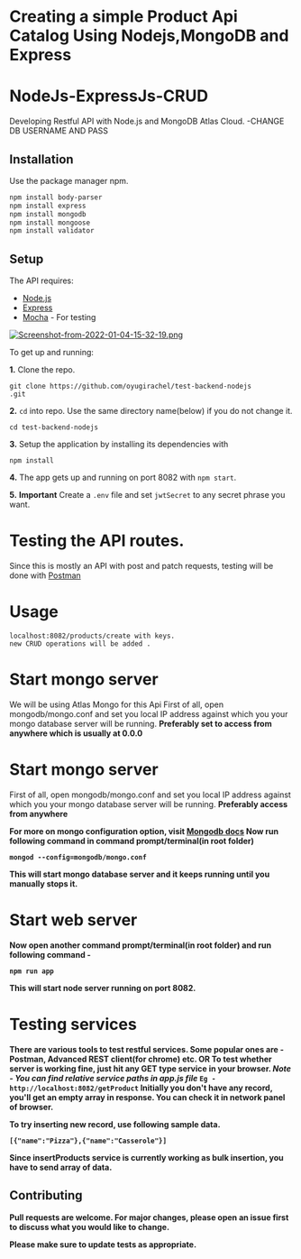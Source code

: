 <h1>Creating a simple Product Api Catalog Using Nodejs,MongoDB and Express</h1>

# NodeJs-ExpressJs-CRUD #
Developing Restful API with Node.js and MongoDB Atlas Cloud. 
-CHANGE DB USERNAME AND PASS

## Installation ##

Use the package manager npm.

```bash
npm install body-parser
npm install express
npm install mongodb
npm install mongoose
npm install validator
```

## Setup

The API requires:
 * [Node.js](https://nodejs.org/en/download/)
 * [Express](https://expressjs.com/)
 * [Mocha](https://mochajs.org/) - For testing
 
 [![Screenshot-from-2022-01-04-15-32-19.png](https://i.postimg.cc/JhTXF2wm/Screenshot-from-2022-01-04-15-32-19.png)](https://postimg.cc/7C2bGXYQ)

To get up and running: 

**1.** Clone the repo.
```
git clone https://github.com/oyugirachel/test-backend-nodejs
.git
```

**2.**  ```cd``` into repo. Use the same directory name(below) if you do not change it.
```
cd test-backend-nodejs
```

**3.**  Setup the application by installing its dependencies with
```
npm install
```

**4.**  The app gets up and running on port 8082 with ```npm start```.

**5.**  **Important** Create a ```.env``` file and set ```jwtSecret``` to any secret phrase you want.
 

# Testing the API routes.

Since this is mostly an API with post and patch requests, testing will be done with [Postman](https://www.getpostman.com/)

# Usage


```nodejs
localhost:8082/products/create with keys.
new CRUD operations will be added .

```

# Start mongo server
We will be using Atlas Mongo for this Api
First of all, open mongodb/mongo.conf and set you local IP address against which you your mongo database server will be running. **Preferably set to access from anywhere which is usually at 0.0.0**
# Start mongo server #
First of all, open mongodb/mongo.conf and set you local IP address against which you your mongo database server will be running. <strong>Preferably access from anywhere <strong>

For more on mongo configuration option, visit [Mongodb docs](https://docs.mongodb.com/manual/reference/configuration-options/#configuration-file)
Now run following command in command prompt/terminal(in root folder)
```
mongod --config=mongodb/mongo.conf
```
This will start mongo database server and it keeps running until you manually stops it. 


# Start web server
Now open another command prompt/terminal(in root folder) and run following command -
```
npm run app
```
This will start node server running on port 8082.

# Testing services
There are various tools to test restful services. Some popular ones are - **Postman, Advanced REST client(for chrome)** etc.
OR
To test whether server is working fine, just hit any GET type service in your browser. *Note - You can find relative service paths in app.js file*
`Eg - http://localhost:8082/getProduct`
Initially you don't have any record, you'll get an empty array in response. You can check it in network panel of browser.

To try inserting new record, use following sample data.
```
[{"name":"Pizza"},{"name":"Casserole"}]
```
Since **insertProducts** service is currently working as bulk insertion, you have to send array of data.





## Contributing ##
Pull requests are welcome. For major changes, please open an issue first to discuss what you would like to change.

Please make sure to update tests as appropriate.

